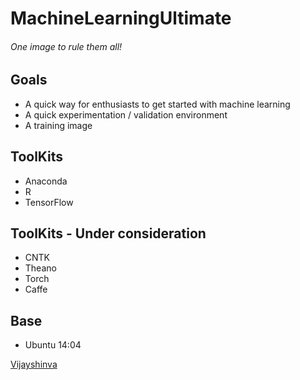 # MachineLearningUltimate
###### One image to rule them all!


## Goals
* A quick way for enthusiasts to get started with machine learning
* A quick experimentation / validation environment
* A training image

## ToolKits 
* Anaconda
* R
* TensorFlow

## ToolKits - Under consideration
* CNTK
* Theano
* Torch
* Caffe

## Base
* Ubuntu 14:04



[Vijayshinva](https://vijayshinva.github.io)